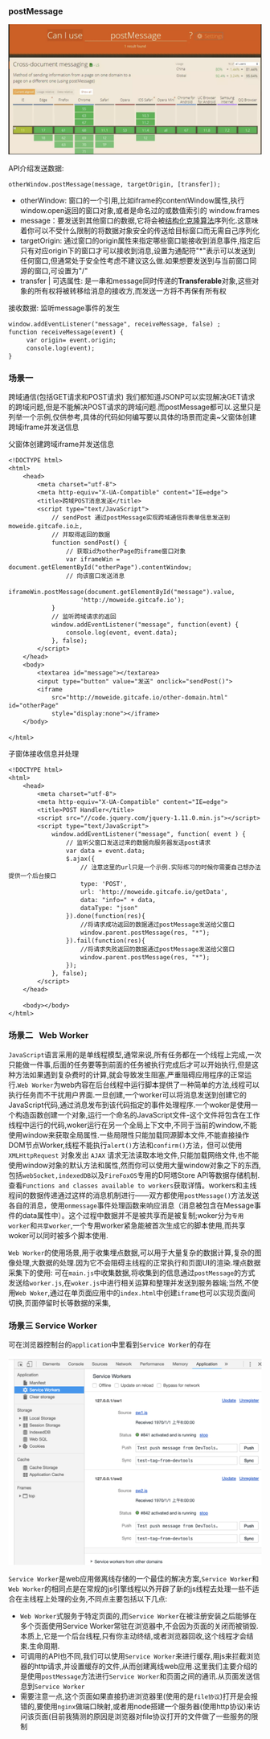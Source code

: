  ### postMessage 

![possmessage](https://raw.githubusercontent.com/jgchenu/staticAssets/master/web-learning/postmessage.png)

API介绍发送数据:
```
otherWindow.postMessage(message, targetOrigin, [transfer]);
```
* otherWindow: 窗口的一个引用,比如iframe的contentWindow属性,执行window.open返回的窗口对象,或者是命名过的或数值索引的 window.frames
* message：要发送到其他窗口的数据,它将会被[结构化克隆算法](https://developer.mozilla.org/en-US/docs/DOM/The_structured_clone_algorithm)序列化.这意味着你可以不受什么限制的将数据对象安全的传送给目标窗口而无需自己序列化
* targetOrigin: 通过窗口的origin属性来指定哪些窗口能接收到消息事件,指定后只有对应origin下的窗口才可以接收到消息,设置为通配符"*"表示可以发送到任何窗口,但通常处于安全性考虑不建议这么做.如果想要发送到与当前窗口同源的窗口,可设置为"/"
* transfer | 可选属性: 是一串和message同时传递的**Transferable**对象,这些对象的所有权将被转移给消息的接收方,而发送一方将不再保有所有权

接收数据: 监听message事件的发生
```
window.addEventListener("message", receiveMessage, false) ;
function receiveMessage(event) {
     var origin= event.origin;
     console.log(event);
}
```

### 场景一 

跨域通信(包括GET请求和POST请求) 我们都知道JSONP可以实现解决GET请求的跨域问题,但是不能解决POST请求的跨域问题.而postMessage都可以.这里只是列举一个示例,仅供参考,具体的代码如何编写要以具体的场景而定奥~父窗体创建跨域iframe并发送信息

父窗体创建跨域iframe并发送信息
```
<!DOCTYPE html>
<html>
    <head>
        <meta charset="utf-8">
        <meta http-equiv="X-UA-Compatible" content="IE=edge">
        <title>跨域POST消息发送</title>
        <script type="text/JavaScript">    
            // sendPost 通过postMessage实现跨域通信将表单信息发送到 moweide.gitcafe.io上,
            // 并取得返回的数据    
            function sendPost() {        
                // 获取id为otherPage的iframe窗口对象        
                var iframeWin = document.getElementById("otherPage").contentWindow;        
                // 向该窗口发送消息        
                iframeWin.postMessage(document.getElementById("message").value, 
                    'http://moweide.gitcafe.io');    
            }    
            // 监听跨域请求的返回    
            window.addEventListener("message", function(event) {        
                console.log(event, event.data);    
            }, false);
        </script>
    </head>
    <body> 
        <textarea id="message"></textarea> 
        <input type="button" value="发送" onclick="sendPost()"> 
        <iframe
            src="http://moweide.gitcafe.io/other-domain.html" id="otherPage"
            style="display:none"></iframe>
    </body>

</html>
```
子窗体接收信息并处理
```
<!DOCTYPE html>
<html>
    <head>
        <meta charset="utf-8">
        <meta http-equiv="X-UA-Compatible" content="IE=edge">
        <title>POST Handler</title>
        <script src="//code.jquery.com/jquery-1.11.0.min.js"></script>
        <script type="text/JavaScript">
            window.addEventListener("message", function( event ) {
                // 监听父窗口发送过来的数据向服务器发送post请求
                var data = event.data;
                $.ajax({
                    // 注意这里的url只是一个示例.实际练习的时候你需要自己想办法提供一个后台接口
                    type: 'POST', 
                    url: 'http://moweide.gitcafe.io/getData',
                    data: "info=" + data,
                    dataType: "json"
                }).done(function(res){        
                    //将请求成功返回的数据通过postMessage发送给父窗口        
                    window.parent.postMessage(res, "*");    
                }).fail(function(res){        
                    //将请求失败返回的数据通过postMessage发送给父窗口        
                    window.parent.postMessage(res, "*");    
                });
            }, false);
        </script>
    </head>

    <body></body>
</html>
```
### 场景二   Web Worker

`JavaScript`语言采用的是单线程模型,通常来说,所有任务都在一个线程上完成,一次只能做一件事,后面的任务要等到前面的任务被执行完成后才可以开始执行,但是这种方法如果遇到复杂费时的计算,就会导致发生阻塞,严重阻碍应用程序的正常运行.`Web Worker`为web内容在后台线程中运行脚本提供了一种简单的方法,线程可以执行任务而不干扰用户界面.一旦创建,一个worker可以将消息发送到创建它的JavaScript代码,通过消息发布到该代码指定的事件处理程序.一个woker是使用一个构造函数创建一个对象,运行一个命名的JavaScript文件-这个文件将包含在工作线程中运行的代码,woker运行在另一个全局上下文中,不同于当前的window,不能使用window来获取全局属性.一些局限性只能加载同源脚本文件,不能直接操作DOM节点Worker,线程不能执行`alert()`方法和`confirm()`方法，但可以使用 `XMLHttpRequest` 对象发出 `AJAX` 请求无法读取本地文件,只能加载网络文件,也不能使用window对象的默认方法和属性,然而你可以使用大量window对象之下的东西,包括`webSocket,indexedDB`以及`FireFoxOS`专用的D阿塔Store API等数据存储机制.查看`Functions and classes available to workers`获取详情。workers和主线程间的数据传递通过这样的消息机制进行——双方都使用`postMessage()`方法发送各自的消息，使用`onmessage`事件处理函数来响应消息（消息被包含在Message事件的data属性中）。这个过程中数据并不是被共享而是被复制;woker分为`专用worker`和`共享worker`,一个专用worker紧急能被首次生成它的脚本使用,而共享woker可以同时被多个脚本使用.

`Web Worker`的使用场景,用于收集埋点数据,可以用于大量复杂的数据计算,复杂的图像处理,大数据的处理.因为它不会阻碍主线程的正常执行和页面UI的渲染.埋点数据采集下的使用: 可在`main.js`中收集数据,将收集到的信息通过`postMessage`的方式发送给`worker.js`,在`woker.js`中进行相关运算和整理并发送到服务器端;当然,不使用`Web Woker`,通过在单页面应用中的`index.html`中创建`iframe`也可以实现页面间切换,页面停留时长等数据的采集,

### 场景三  Service Worker

可在浏览器控制台的`application`中里看到`Service Worker`的存在

![service worker](https://raw.githubusercontent.com/jgchenu/staticAssets/master/web-learning/serviceworker.png)


`Service Worker`是web应用做离线存储的一个最佳的解决方案,`Service Worker`和`Web Worker`的相同点是在常规的js引擎线程以外开辟了新的js线程去处理一些不适合在主线程上处理的业务,不同点主要包括以下几点:
* `Web Worker`式服务于特定页面的,而`Service Worker`在被注册安装之后能够在多个页面使用Service Worker常驻在浏览器中,不会因为页面的关闭而被销毁.本质上,它是一个后台线程,只有你主动终结,或者浏览器回收,这个线程才会结束.生命周期.
* 可调用的API也不同,我们可以使用`Service Worker`来进行缓存,用js来拦截浏览器的http请求,并设置缓存的文件,从而创建离线web应用.这里我们主要介绍的是使用`postMessage`方法进行`Service Worker`和页面之间的通讯.从页面发送信息到`Service Worker`
* 需要注意一点,这个页面如果直接扔进浏览器里(使用的是`file协议`)打开是会报错的,要使用`nginx`做端口映射,或者用node搭建一个服务器(使用http协议)来访问该页面(目前我猜测的原因是浏览器对file协议打开的文件做了一些服务的限制
